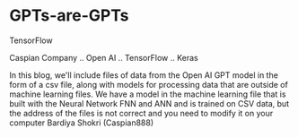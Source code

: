# GPTs-are-GPTs
TensorFlow

Caspian Company .. Open AI .. TensorFlow .. Keras


In this blog, we'll include files of data from the Open AI GPT model in the form of a csv file, along with models for processing data that are outside of machine learning files. 
We have a model in the machine learning file that is built with the Neural Network FNN and ANN and is trained on CSV data, but the address of the files is not correct and you need to modify it on your computer
Bardiya Shokri (Caspian888)
